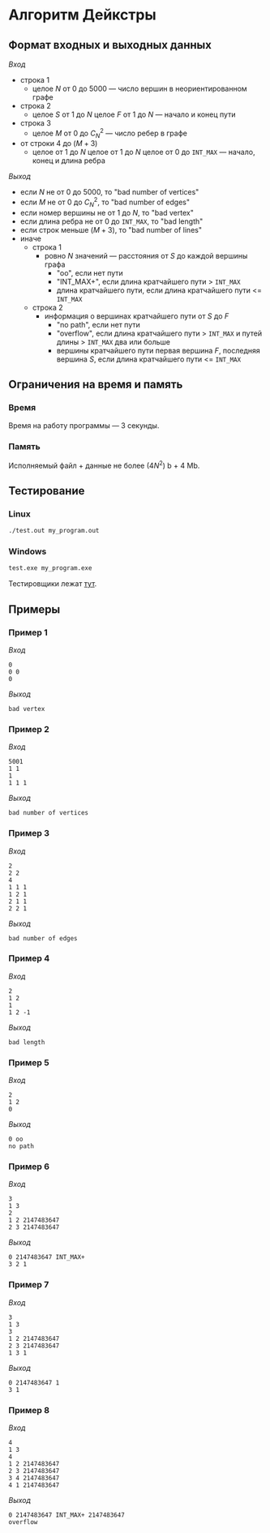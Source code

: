 # Алгоритм Дейкстры

## Формат входных и выходных данных

*Вход*
* строка 1
	* целое $N$ от 0 до 5000 — число вершин в неориентированном графе
* строка 2
	* целое $S$ от 1 до $N$ целое $F$ от 1 до $N$ — начало и конец пути
* строка 3
	* целое $M$ от 0 до $C_{N}^{2}$ — число ребер в графе
* от строки 4 до $(M + 3)$
	* целое от 1 до $N$ целое от 1 до $N$ целое от 0 до `INT_MAX` — начало, конец и длина ребра

*Выход*
* если $N$ не от 0 до 5000, то "bad number of vertices"
* если $M$ не от 0 до $C_{N}^{2}$, то "bad number of edges"
* если номер вершины не от 1 до $N$, то "bad vertex"
* если длина ребра не от 0 до `INT_MAX`, то "bad length"
* если строк меньше $(M + 3)$, то "bad number of lines"
* иначе
	* строка 1
		* ровно $N$ значений — расстояния от $S$ до каждой вершины графа
			* "oo", если нет пути
			* "INT_MAX+", если длина кратчайшего пути > `INT_MAX`
			* длина кратчайшего пути, если длина кратчайшего пути <= `INT_MAX`
	* строка 2
		* информация о вершинах кратчайшего пути от $S$ до $F$
			* "no path", если нет пути
			* "overflow", если длина кратчайшего пути > `INT_MAX` и путей длины > `INT_MAX` два или больше
			* вершины кратчайшего пути первая вершина $F$, последняя вершина $S$, если длина кратчайшего пути <= `INT_MAX`

## Ограничения на время и память

### Время

Время на работу программы — 3 секунды.

### Память

Исполняемый файл + данные не более $(4 N^2)$ b + 4 Mb.

## Тестирование

### Linux

```Bash
./test.out my_program.out
```

### Windows

```bat
test.exe my_program.exe
```

Тестировщики лежат [тут](test).

## Примеры

### Пример 1

*Вход*
```
0
0 0
0
```
*Выход*
```
bad vertex
```

### Пример 2

*Вход*
```
5001
1 1
1
1 1 1
```
*Выход*
```
bad number of vertices
```

### Пример 3

*Вход*
```
2
2 2
4
1 1 1
1 2 1
2 1 1
2 2 1
```
*Выход*
```
bad number of edges
```

### Пример 4

*Вход*
```
2
1 2
1
1 2 -1
```
*Выход*
```
bad length
```

### Пример 5

*Вход*
```
2
1 2
0
```
*Выход*
```
0 oo
no path
```

### Пример 6

*Вход*
```
3
1 3
2
1 2 2147483647
2 3 2147483647
```
*Выход*
```
0 2147483647 INT_MAX+
3 2 1
```

### Пример 7

*Вход*
```
3
1 3
3
1 2 2147483647
2 3 2147483647
1 3 1
```
*Выход*
```
0 2147483647 1
3 1
```

### Пример 8

*Вход*
```
4
1 3
4
1 2 2147483647
2 3 2147483647
3 4 2147483647
4 1 2147483647
```
*Выход*
```
0 2147483647 INT_MAX+ 2147483647
overflow
```
